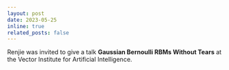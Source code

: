 ```yaml
---
layout: post
date: 2023-05-25
inline: true
related_posts: false
---
```


Renjie was invited to give a talk **Gaussian Bernoulli RBMs Without Tears** at the Vector Institute for Artificial Intelligence.

